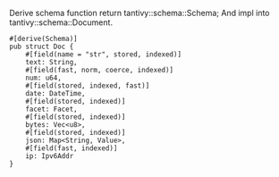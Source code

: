 Derive schema function return tantivy::schema::Schema;
And impl into tantivy::schema::Document.
```
#[derive(Schema)]
pub struct Doc {
    #[field(name = "str", stored, indexed)]
    text: String,
    #[field(fast, norm, coerce, indexed)]
    num: u64,
    #[field(stored, indexed, fast)]
    date: DateTime,
    #[field(stored, indexed)]
    facet: Facet,
    #[field(stored, indexed)]
    bytes: Vec<u8>,
    #[field(stored, indexed)]
    json: Map<String, Value>,
    #[field(fast, indexed)]
    ip: Ipv6Addr
}
```